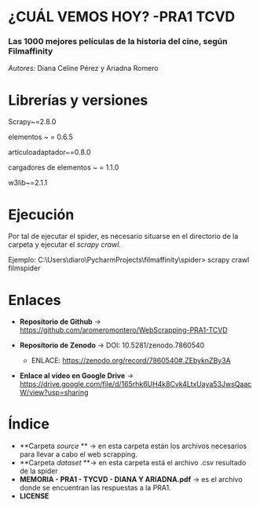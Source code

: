 #  ¿CUÁL VEMOS HOY? -PRA1 TCVD
###  Las 1000 mejores películas de la historia del cine, según Filmaffinity
*Autores:* Diana Celine Pérez y Ariadna Romero





#  Librerías y versiones
Scrapy~=2.8.0

elementos ~ = 0.6.5

artículoadaptador~=0.8.0

cargadores de elementos ~ = 1.1.0

w3lib~=2.1.1





#  Ejecución
Por tal de ejecutar el spider, es necesario situarse en el directorio de la carpeta y ejecutar el *scrapy crawl*.

Ejemplo: C:\Users\diaro\PycharmProjects\filmaffinity\spider> scrapy crawl filmspider





# Enlaces 
- **Repositorio de Github** -> https://github.com/aromeromontero/WebScrapping-PRA1-TCVD

- **Repositorio de Zenodo** -> DOI: 10.5281/zenodo.7860540   
  - ENLACE: https://zenodo.org/record/7860540#.ZEbyknZBy3A   
                                                   
- **Enlace al vídeo en Google Drive** -> https://drive.google.com/file/d/165rhk6UH4k8Cvk4LtxUaya53JwsQaacW/view?usp=sharing





# Índice
  - **Carpeta *source* ** -> en esta carpeta están los archivos necesarios para llevar a cabo el web scrapping.
  - **Carpeta *dataset* **-> en esta carpeta está el archivo .csv resultado de la spider
  - **MEMORIA - PRA1 - TYCVD - DIANA Y ARIADNA.pdf** -> es el archivo donde se encuentran las respuestas a la PRA1.
  - **LICENSE**
